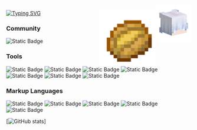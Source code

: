 <img align="right" src="./avatarHead.png" width="100" heiget="100">

[![Typing SVG](https://readme-typing-svg.demolab.com/?lines=Xaga;Xaga)](https://git.io/typing-svg)
<img align="right" src="./icons/Baked_Potato_JE4_BE2@1x.png" width="150" heiget="150">

### **Community**
![Static Badge](https://img.shields.io/badge/ForXaga-black?style=for-the-badge&logo=bilibili&link=https%3A%2F%2Fspace.bilibili.com%2F409605133)

### **Tools**
![Static Badge](https://img.shields.io/badge/deepin-black?style=for-the-badge&logo=deepin&link=https%3A%2F%2Fwww.deepin.org)
![Static Badge](https://img.shields.io/badge/clion-black?style=for-the-badge&logo=clion&link=https%3A%2F%2Fwww.jetbrains.com%2Fclion)
![Static Badge](https://img.shields.io/badge/Figma-black?style=for-the-badge&logo=figma&link=https%3A%2F%2Fwww.figma.com)
![Static Badge](https://img.shields.io/badge/Aftere%20Ffects-black?style=for-the-badge&logo=adobeaftereffects)
![Static Badge](https://img.shields.io/badge/obsstudio-black?style=for-the-badge&logo=obsstudio&link=https%3A%2F%2Fobsproject.com)
![Static Badge](https://img.shields.io/badge/obsidian-black?style=for-the-badge&logo=obsidian&link=https%3A%2F%2Fobsidian.md)
![Static Badge](https://img.shields.io/badge/aseprite-black?style=for-the-badge&logo=aseprite&link=https%3A%2F%2Fwww.aseprite.org)

### **Markup Languages**
![Static Badge](https://img.shields.io/badge/c%2B%2B-black?style=for-the-badge&logo=cplusplus)
![Static Badge](https://img.shields.io/badge/html-black?style=for-the-badge&logo=html5)
![Static Badge](https://img.shields.io/badge/css-black?style=for-the-badge&logo=css3)
![Static Badge](https://img.shields.io/badge/javascript-black?style=for-the-badge&logo=javascript)
![Static Badge](https://img.shields.io/badge/python-black?style=for-the-badge&logo=python)

[![GitHub stats](https://github-readme-stats.vercel.app/api?username=ForXaga&show_icons=true&theme=tokyonight)]
